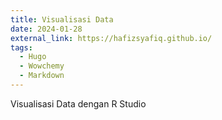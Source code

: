 ```yaml
---
title: Visualisasi Data
date: 2024-01-28
external_link: https://hafizsyafiq.github.io/
tags:
  - Hugo
  - Wowchemy
  - Markdown
---
```

Visualisasi Data dengan R Studio
<!--more-->
